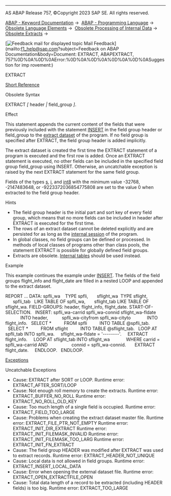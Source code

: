   

* * *

AS ABAP Release 757, ©Copyright 2023 SAP SE. All rights reserved.

[ABAP - Keyword Documentation](javascript:call_link\('abenabap.htm'\)) →  [ABAP - Programming Language](javascript:call_link\('abenabap_reference.htm'\)) →  [Obsolete Language Elements](javascript:call_link\('abenabap_obsolete.htm'\)) →  [Obsolete Processing of Internal Data](javascript:call_link\('abendata_internal_obsolete.htm'\)) →  [Obsolete Extracts](javascript:call_link\('abenabap_extracts_extended.htm'\)) → 

 [![](Mail.gif?object=Mail.gif&sap-language=EN "Feedback mail for displayed topic") Mail Feedback](mailto:f1_help@sap.com?subject=Feedback on ABAP Documentation&body=Document: EXTRACT, ABAPEXTRACT, 757%0D%0A%0D%0AError:%0D%0A%0D%0A%0D%0A%0D%0ASuggestion for imp
rovement:)

EXTRACT

[Short Reference](javascript:call_link\('abapextract_shortref.htm'\))

Obsolete Syntax

EXTRACT *\[* header *|* field\_group *\]*.

Effect

This statement appends the current content of the fields that were previously included with the statement [INSERT](javascript:call_link\('abapinsert_fg.htm'\)) in the field group header or field\_group to the [extract dataset](javascript:call_link\('abenextract_dataset_glosry.htm'\) "Glossary Entry") of the program. If no field group is specified after EXTRACT, the field group header is added implicitly.

The extract dataset is created the first time the EXTRACT statement of a program is executed and the first row is added. Once an EXTRACT statement is executed, no other fields can be included in the specified field group field\_group using INSERT. Otherwise, an uncatchable exception is raised by the next EXTRACT statement for the same field group.

Fields of the types [s](javascript:call_link\('abenbuiltin_types_numeric.htm'\)), [i](javascript:call_link\('abenbuiltin_types_numeric.htm'\)), and [int8](javascript:call_link\('abenbuiltin_types_numeric.htm'\)) with the minimum value -32768, -2147483648, or -9223372036854775808 are set to the value 0 when extracted to the field group header.

Hints

-   The field group header is the initial part and sort key of every field group, which means that no more fields can be included in header after EXTRACT is executed for the first time.
-   The rows of an extract dataset cannot be deleted explicitly and are persisted for as long as the [internal session](javascript:call_link\('abeninternal_session_glosry.htm'\) "Glossary Entry") of the program.
-   In global classes, no field groups can be defined or processed. In methods of local classes of programs other than class pools, the statement EXTRACT is possible for globally defined field groups.
-   Extracts are obsolete. [Internal tables](javascript:call_link\('abenitab.htm'\)) should be used instead.

Example

This example continues the example under [INSERT](javascript:call_link\('abapinsert_fg.htm'\)). The fields of the field groups flight\_info and flight\_date are filled in a nested LOOP and appended to the extract dataset.

REPORT ...
DATA: spfli\_wa    TYPE spfli,
      sflight\_wa  TYPE sflight,
      spfli\_tab   LIKE TABLE OF spfli\_wa,
      sflight\_tab LIKE TABLE OF sflight\_wa.
FIELD-GROUPS: header, flight\_info, flight\_date.
START-OF-SELECTION.
  INSERT: spfli\_wa-carrid spfli\_wa-connid sflight\_wa-fldate
            INTO header,
          spfli\_wa-cityfrom spfli\_wa-cityto
            INTO flight\_info.
  SELECT \*
         FROM spfli
         INTO TABLE @spfli\_tab.
  SELECT \*
         FROM sflight
         INTO TABLE @sflight\_tab.
  LOOP AT spfli\_tab INTO spfli\_wa.
    sflight\_wa-fldate = '--------'.
    EXTRACT flight\_info.
    LOOP AT sflight\_tab INTO sflight\_wa
            WHERE carrid = spfli\_wa-carrid AND
                  connid = spfli\_wa-connid.
      EXTRACT flight\_date.
    ENDLOOP.
  ENDLOOP.

[Exceptions](javascript:call_link\('abenabap_language_exceptions.htm'\))

Uncatchable Exceptions

-   Cause: EXTRACT after SORT or LOOP.
    Runtime error: EXTRACT\_AFTER\_SORT/LOOP
-   Cause: Not enough roll memory to create the extracts.
    Runtime error: EXTRACT\_BUFFER\_NO\_ROLL
    Runtime error: EXTRACT\_NO\_ROLL\_OLD\_KEY
-   Cause: Too much length of a single field is occupied.
    Runtime error: EXTRACT\_FIELD\_TOO\_LARGE
-   Cause: Problems when creating the extract dataset master file.
    Runtime error: EXTRACT\_FILE\_PTR\_NOT\_EMPTY
    Runtime error: EXTRACT\_INIT\_DIR\_EXTRACT
    Runtime error: EXTRACT\_INIT\_FILEMASK\_INVALID
    Runtime error: EXTRACT\_INIT\_FILEMASK\_TOO\_LARG
    Runtime error: EXTRACT\_INIT\_FN\_EXTRACT
-   Cause: The field group HEADER was modified after EXTRACT was used to extract records.
    Runtime error: EXTRACT\_HEADER\_NOT\_UNIQUE
-   Cause: Local data is not allowed in field groups.
    Runtime error: EXTRACT\_INSERT\_LOCAL\_DATA
-   Cause: Error when opening the external dataset file.
    Runtime error: EXTRACT\_OPEN\_EXTRACTFILE\_OPEN
-   Cause: Total data length of a record to be extracted (including HEADER fields) is too big.
    Runtime error: EXTRACT\_TOO\_LARGE